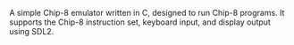 A simple Chip-8 emulator written in C, designed to run Chip-8 programs. It supports the Chip-8 instruction set, keyboard input, and display output using SDL2.
 
